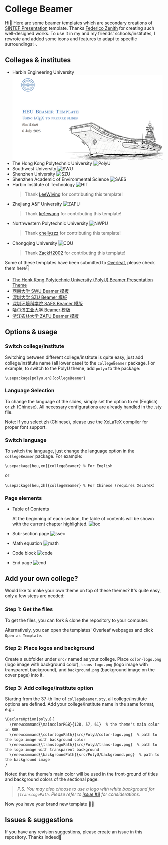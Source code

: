# College Beamer

Hi👋 Here are some beamer templates which are secondary creations of [SINTEF Presentation](https://www.overleaf.com/latex/templates/sintef-presentation/jhbhdffczpnx) template. Thanks [Federico Zenith](federico.zenith@sintef.no) for creating such well-designed works. To use it in my and my friends' schools/institutes, I rewrote and added some icons and features to adapt to specific surroundings✨.

## Colleges & institutes

- Harbin Engineering University
![HEU](/gallery/HEU.png?raw=true)
- The Hong Kong Polytechnic University
![PolyU](/gallery/PolyU.png?raw=true)
- Southwest University
![SWU](/gallery/SWU.png?raw=true)
- Shenzhen University
![SZU](/gallery/SZU.png?raw=true)
- Shenzhen Academic of Environmental Science
![SAES](/gallery/SAES.png?raw=true)
- Harbin Institute of Technology
![HIT](/gallery/HIT.png?raw=true)
  > Thank [LeeWlving](https://github.com/LeeWlving) for contributing this template!
- Zhejiang A&F University
![ZAFU](/gallery/ZAFU.png?raw=true)
  > Thank [ke1ewang](https://github.com/ke1ewang) for contributing this template!
- Northwestern Polytechnic University
![NWPU](/gallery/NWPU.png?raw=true)
  > Thank [chellyzzz](https://github.com/chellyzzz) for contributing this template!
- Chongqing University
![CQU](/gallery/CQU.png?raw=true)
  > Thank [ZackH2002](https://github.com/ZackH2002) for contributing this template!

Some of these templates have been submitted to [Overleaf](https://cs.overleaf.com/gallery), please check them here👇

- [The Honk Kong Polytechnic University (PolyU) Beamer Presentation Theme](https://www.overleaf.com/latex/templates/the-honk-kong-polytechnic-university-polyu-beamer-presentation-theme/vywngqprjwrq)
- [西南大学 SWU Beamer 模板](https://www.overleaf.com/latex/templates/xi-nan-da-xue-swu-beamer-mo-ban-zhu-ti/bgprxfbyhqsb)
- [深圳大学 SZU Beamer 模板](https://www.overleaf.com/latex/templates/shen-zhen-da-xue-szu-beamer-mo-ban/bjwzmkpsgygf)
- [深圳环境科学院 SAES Beamer 模版](https://www.overleaf.com/latex/templates/shen-zhen-huan-jing-ke-xue-yuan-saes-beamer-zhu-ti/gqfgpdwcrcpt)
- [哈尔滨工业大学 Beamer 模版](https://www.overleaf.com/latex/templates/harbin-institute-of-technology-hit-beamer-presentation-theme/prwxqwfdzkqj)
- [浙江农林大学 ZAFU Beamer 模版](https://www.overleaf.com/latex/templates/zafu-beamer-theme-beta/rcxzphbhnddf)

## Options & usage

### Switch college/institute

Switching between different college/institute is quite easy, just add college/institute name (all lower case) to the `collegeBeamer` package. For example, to switch to the PolyU theme, add `polyu` to the package:

```
\usepackage[polyu,en]{collegeBeamer}
```

### Language Selection

To change the language of the slides, simply set the option to en (English) or zh (Chinese).
All necessary configurations are already handled in the .sty file.

Note:
If you select zh (Chinese), please use the XeLaTeX compiler for proper font support.

### Switch language

To switch the language, just change the language option in the `collegeBeamer` package. For example:

```
\usepackage[heu,en]{collegeBeamer} % For English
```

or

```
\usepackage[heu,zh]{collegeBeamer} % For Chinese (requires XeLaTeX)
```

### Page elements

- Table of Contents

  At the beginning of each section, the table of contents will be shown with the current chapter highlighted.
![toc](/gallery/table%20of%20contents.png?raw=true)
- Sub-section page
![ssec](/gallery/subsection.png?raw=true)
- Math equation
![math](/gallery/math.png?raw=true)
- Code block
![code](/gallery/code.png?raw=true)
- End page
![end](/gallery/end.png?raw=true)

## Add your own college?

Would like to make your own theme on top of these themes? It's quite easy, only a few steps are needed:

### Step 1: Get the files

To get the files, you can fork & clone the repository to your computer.

Alternatively, you can open the templates' Overleaf webpages and click `Open as Template`.

### Step 2: Place logos and background

Create a subfolder under `src/` named as your college. Place `color-logo.png` (logo image with background color), `trans-logo.png` (logo image with transparent background), and `background.png` (background image on the cover page) into it.

### Step 3: Add college/institute option

Starting from the 37-th line of `collegebeamer.sty`, all college/institute options are defined. Add your college/institute name in the same format, e.g.:

```
\DeclareOption{polyu}{
  \renewcommand{\maincolorRGB}{128, 57, 61}  % the theme's main color in RGB
  \renewcommand{\colorlogoPath}{src/PolyU/color-logo.png}  % path to the logo image with background color
  \renewcommand{\translogoPath}{src/PolyU/trans-logo.png}  % path to the logo image with transparent background
  \renewcommand{\backgroundPath}{src/PolyU/background.png}  % path to the background image
}
```

Noted that the theme's main color will be used in the front-ground of titles and background colors of the sectional page.

> _P.S. You may also choose to use a logo with white background for `\translogoPath`. Please refer to [issue #8](https://github.com/liu-qilong/college-beamer/issues/8) for considerations._

Now you have your brand new template 👏🎉

## Issues & suggestions

If you have any revision suggestions, please create an issue in this repository. Thanks indeed🤝
